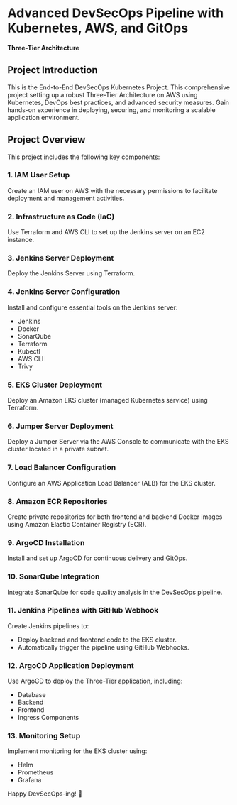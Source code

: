 # Advanced DevSecOps Pipeline with Kubernetes, AWS, and GitOps

**Three-Tier Architecture**


## Project Introduction
This is the End-to-End DevSecOps Kubernetes Project. This comprehensive project setting up a robust Three-Tier Architecture on AWS using Kubernetes, DevOps best practices, and advanced security measures. Gain hands-on experience in deploying, securing, and monitoring a scalable application environment.

## Project Overview
This project includes the following key components:

### 1. IAM User Setup
Create an IAM user on AWS with the necessary permissions to facilitate deployment and management activities.

### 2. Infrastructure as Code (IaC)
Use Terraform and AWS CLI to set up the Jenkins server on an EC2 instance.

### 3. Jenkins Server Deployment
Deploy the Jenkins Server using Terraform.

### 4. Jenkins Server Configuration
Install and configure essential tools on the Jenkins server:
- Jenkins
- Docker
- SonarQube
- Terraform
- Kubectl
- AWS CLI
- Trivy

### 5. EKS Cluster Deployment
Deploy an Amazon EKS cluster (managed Kubernetes service) using Terraform.

### 6. Jumper Server Deployment
Deploy a Jumper Server via the AWS Console to communicate with the EKS cluster located in a private subnet.

### 7. Load Balancer Configuration
Configure an AWS Application Load Balancer (ALB) for the EKS cluster.

### 8. Amazon ECR Repositories
Create private repositories for both frontend and backend Docker images using Amazon Elastic Container Registry (ECR).

### 9. ArgoCD Installation
Install and set up ArgoCD for continuous delivery and GitOps.

### 10. SonarQube Integration
Integrate SonarQube for code quality analysis in the DevSecOps pipeline.

### 11. Jenkins Pipelines with GitHub Webhook
Create Jenkins pipelines to:
- Deploy backend and frontend code to the EKS cluster.
- Automatically trigger the pipeline using GitHub Webhooks.

### 12. ArgoCD Application Deployment
Use ArgoCD to deploy the Three-Tier application, including:
- Database
- Backend
- Frontend
- Ingress Components

### 13. Monitoring Setup
Implement monitoring for the EKS cluster using:
- Helm
- Prometheus
- Grafana

Happy DevSecOps-ing! 🚀
